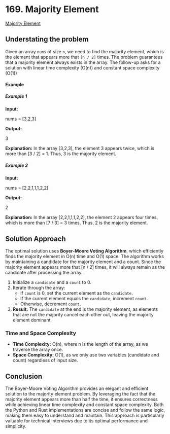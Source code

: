 # 169. Majority Element

[Majority Element](https://leetcode.com/problems/majority-element)

## Understating the problem

Given an array `nums` of size `n`, we need to find the majority element, which is the element that appears more that `[n / 2]` times. The problem guarantees that a majority element always exists in the array. The follow-up asks for a solution with linear time complexity (O(n)) and constant space complexity (O(1))

#### Example

##### Example 1

**Input:**

nums = [3,2,3]

**Output:**

3

**Explanation:** In the array [3,2,3], the element 3 appears twice, which is more than [3 / 2] = 1. Thus, 3 is the majority element.

##### Example 2

**Input:**

nums = [2,2,1,1,1,2,2]

**Output:**

2

**Explanation:** In the array [2,2,1,1,1,2,2], the element 2 appears four times, which is more than [7 / 3] = 3 times. Thus, 2 is the majority element.

## Solution Approach

The optimal solution uses **Boyer-Moore Voting Algorithm**, which efficiently finds the majority element in O(n) time and O(1) space. The algorithm works by maintaining a candidate for the majority element and a count. Since the majority element appears more that [n / 2] times, it will always remain as the candidate after processing the array.

1. Initialize a `candidate` and a `count` to 0.
2. Iterate through the array:
    - If `count` is 0, set the current element as the `candidate`.
    - If the current element equals the `candidate`, increment `count`.
    - Otherwise, decrement `count`.
3. **Result:** The `candidate` at the end is the majority element, as elements that are not the majority cancel each other out, leaving the majority element dominant.

### Time and Space Complexity

- **Time Complexity:** O(n), where n is the length of the array, as we traverse the array once.
- **Space Complexity:** O(1), as we only use two variables (candidate and count) regardless of input size.

## Conclusion

The Boyer-Moore Voting Algorithm provides an elegant and efficient solution to the majority element problem. By leveraging the fact that the majority element appears more than half the time, it ensures correctness while achieving linear time complexity and constant space complexity. Both the Python and Rust implementations are concise and follow the same logic, making them easy to understand and maintain. This approach is particularly valuable for technical interviews due to its optimal performance and simplicity.
